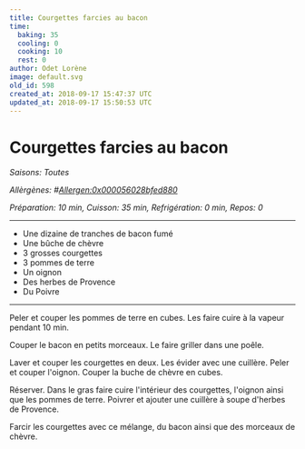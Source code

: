 ```yaml
---
title: Courgettes farcies au bacon
time:
  baking: 35
  cooling: 0
  cooking: 10
  rest: 0
author: Odet Lorène
image: default.svg
old_id: 598
created_at: 2018-09-17 15:47:37 UTC
updated_at: 2018-09-17 15:50:53 UTC
---
```


# Courgettes farcies au bacon



*Saisons: Toutes*

*Allèrgènes: #<Allergen:0x000056028bfed880>*

*Préparation: 10 min, Cuisson: 35 min, Refrigération: 0 min, Repos: 0*

---

- Une dizaine de tranches de bacon fumé
- Une bûche de chèvre
- 3 grosses courgettes
- 3 pommes de terre
- Un oignon
- Des herbes de Provence
- Du Poivre

---

Peler et couper les pommes de terre en cubes. Les faire cuire à la vapeur pendant 10 min.

Couper le bacon en petits morceaux. Le faire griller dans une poêle.

Laver et couper les courgettes en deux. Les évider avec une cuillère. Peler et couper l'oignon. Couper la buche de chèvre en cubes.

Réserver. Dans le gras faire cuire l'intérieur des courgettes, l'oignon ainsi que les pommes de terre. Poivrer et ajouter une cuillère à soupe d'herbes de Provence.

Farcir les courgettes avec ce mélange, du bacon ainsi que des morceaux de chèvre.
